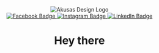 <div id="header" align="center">
  <img alt="Akusas Design Logo" src="https://akusasdesign.com/images/akusas.png" />
  <div id="badges">
    <a href="https://www.facebook.com/akusasdesign">
      <img alt="Facebook Badge" src="https://img.shields.io/badge/Facebook-1877F2?style=for-the-badge&logo=facebook&logoColor=white" />
    </a>
    <a href="https://www.instagram.com/akusas_design/">
      <img alt="Instagram Badge" src="https://img.shields.io/badge/Instagram-E4405F?style=for-the-badge&logo=instagram&logoColor=white" />
    </a>
    <a href="https://www.linkedin.com/in/christopher-iain-hansen-11114094/">
      <img alt="LinkedIn Badge" src="https://img.shields.io/badge/LinkedIn-0077B5?style=for-the-badge&logo=linkedin&logoColor=white" />
    </a>
    <h1>Hey there</h1>
  </div>
</div>
